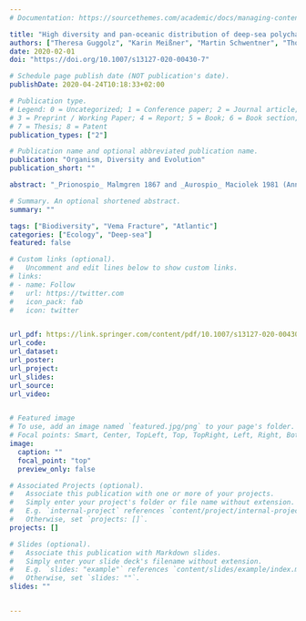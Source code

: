 ```yaml
---
# Documentation: https://sourcethemes.com/academic/docs/managing-content/

title: "High diversity and pan-oceanic distribution of deep-sea polychaetes: Prionospio and Aurospio (Annelida: Spionidae) in the Atlantic and Pacific Ocean"
authors: ["Theresa Guggolz", "Karin Meißner", "Martin Schwentner", "Thomas G Dahlgren", "Helena Wiklund", "admin", "Angelika Brandt"]
date: 2020-02-01
doi: "https://doi.org/10.1007/s13127-020-00430-7"

# Schedule page publish date (NOT publication's date).
publishDate: 2020-04-24T10:18:33+02:00

# Publication type.
# Legend: 0 = Uncategorized; 1 = Conference paper; 2 = Journal article;
# 3 = Preprint / Working Paper; 4 = Report; 5 = Book; 6 = Book section;
# 7 = Thesis; 8 = Patent
publication_types: ["2"]

# Publication name and optional abbreviated publication name.
publication: "Organism, Diversity and Evolution"
publication_short: ""

abstract: "_Prionospio_ Malmgren 1867 and _Aurospio_ Maciolek 1981 (Annelida: Spionidae) are polychaete genera commonly found in the deep sea. Both genera belong to the Prionospio complex, whose members are known to have limited distinguishing characters. Morphological identification of specimens from the deep sea is challenging, as fragmentation and other damages are common during sampling. These issues impede investigations into the distribution patterns of these genera in the deep sea. In this study, we employ two molecular markers (16S rRNA and 18S) to study the diversity and the distribution patterns of _Prionospio_ and _Aurospio_ from the tropical North Atlantic, the Puerto Rico Trench and the central Pacific. Based on different molecular analyses (Automated Barcode Gap Discovery, GMYC, pairwise genetic distances, phylogenetics, haplotype networks), we were able to identify and differentiate 21 lineages (three lineages composed solely of GenBank entries) that represent putative species. Seven of these lineages exhibited pan-oceanic distributions (occurring in the Atlantic as well as the Pacific) in some cases even sharing identical 16S rRNA haplotypes in both oceans. Even the lineages found to be restricted to one of the oceans were distributed over large regional scales as for example across the Mid-Atlantic Ridge from the Caribbean to the eastern Atlantic (> 3389 km). Our results suggest that members of _Prionospio_ and _Aurospio_ may have the potential to disperse across large geographic distances, largely unaffected by topographic barriers and possibly even between oceans. Their high dispersal capacities are probably explained by their free-swimming long-lived planktonic larvae."

# Summary. An optional shortened abstract.
summary: ""

tags: ["Biodiversity", "Vema Fracture", "Atlantic"]
categories: ["Ecology", "Deep-sea"]
featured: false

# Custom links (optional).
#   Uncomment and edit lines below to show custom links.
# links:
# - name: Follow
#   url: https://twitter.com
#   icon_pack: fab
#   icon: twitter


url_pdf: https://link.springer.com/content/pdf/10.1007/s13127-020-00430-7.pdf
url_code:
url_dataset: 
url_poster: 
url_project:
url_slides:
url_source:
url_video: 


# Featured image
# To use, add an image named `featured.jpg/png` to your page's folder. 
# Focal points: Smart, Center, TopLeft, Top, TopRight, Left, Right, BottomLeft, Bottom, BottomRight.
image:
  caption: ""
  focal_point: "top"
  preview_only: false

# Associated Projects (optional).
#   Associate this publication with one or more of your projects.
#   Simply enter your project's folder or file name without extension.
#   E.g. `internal-project` references `content/project/internal-project/index.md`.
#   Otherwise, set `projects: []`.
projects: []

# Slides (optional).
#   Associate this publication with Markdown slides.
#   Simply enter your slide deck's filename without extension.
#   E.g. `slides: "example"` references `content/slides/example/index.md`.
#   Otherwise, set `slides: ""`.
slides: ""


---
```

